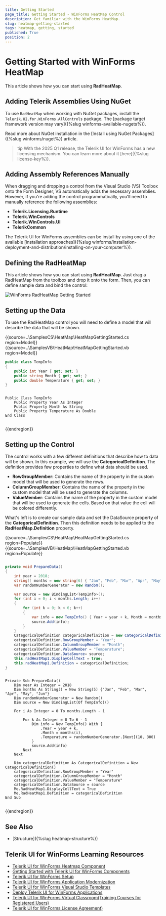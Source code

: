 ```yaml
---
title: Getting Started
page_title: Getting Started - WinForms HeatMap Control
description: Get familiar with the WinForms HeatMap.  
slug: heatmap-getting-started
tags: heatmap, getting, started
published: True
position: 2
---
```


# Getting Started with WinForms HeatMap

This article shows how you can start using **RadHeatMap**.

## Adding Telerik Assemblies Using NuGet

To use `RadHeatMap` when working with NuGet packages, install the `Telerik.UI.for.WinForms.AllControls` package. The [package target framework version may vary]({%slug winforms-available-nugets%}).

Read more about NuGet installation in the [Install using NuGet Packages]({%slug winforms/nuget%}) article.

>tip With the 2025 Q1 release, the Telerik UI for WinForms has a new licensing mechanism. You can learn more about it [here]({%slug license-key%}).

## Adding Assembly References Manually

When dragging and dropping a control from the Visual Studio (VS) Toolbox onto the Form Designer, VS automatically adds the necessary assemblies. However, if you're adding the control programmatically, you'll need to manually reference the following assemblies:

* __Telerik.Licensing.Runtime__
* __Telerik.WinControls__
* __Telerik.WinControls.UI__
* __TelerikCommon__

The Telerik UI for WinForms assemblies can be install by using one of the available [installation approaches]({%slug winforms/installation-deployment-and-distribution/installing-on-your-computer%}). 

## Defining the RadHeatMap

This article shows how you can start using **RadHeatMap**. Just drag a RadHeatMap from the toolbox and drop it onto the form. Then, you can define sample data and bind the control:

![WinForms RadHeatMap Getting Started](images/heatmap-getting-started001.png)

## Setting up the Data

To use the RadHeatMap control you will need to define a model that will describe the data that will be shown.

{{source=..\SamplesCS\HeatMap\HeatMapGettingStarted.cs region=Model}} 
{{source=..\SamplesVB\HeatMap\HeatMapGettingStarted.vb region=Model}} 

````C#
public class TempInfo 
{ 
    public int Year { get; set; } 
    public string Month { get; set; } 
    public double Temperature { get; set; } 
}            


````
````VB.NET

Public Class TempInfo
    Public Property Year As Integer
    Public Property Month As String
    Public Property Temperature As Double
End Class


````

{{endregion}} 

## Setting up the Control

The control works with a few different definitions that describe how to data will be shown. In this example, we will use the __CategoricalDefinition__. The definition provides few properties to define what data should be used.
* __RowGroupMember__: Contains the name of the property in the custom model that will be used to generate the rows.
* __ColumnGroupMember__: Contains the name of the property in the custom model that will be used to generate the columns.
* __ValueMember__: Contains the name of the property in the custom model that will be used to generate the cells. Based on that value the cell will be colored differently.

What's left is to create our sample data and set the DataSource property of the __CategoricalDefinition__. Then this definition needs to be applied to the __RadHeatMap.Definition__ property.

{{source=..\SamplesCS\HeatMap\HeatMapGettingStarted.cs region=Populate}} 
{{source=..\SamplesVB\HeatMap\HeatMapGettingStarted.vb region=Populate}} 

````C#

private void PrepareData()
{
    int year = 2018;
    string[] months = new string[6] { "Jan", "Feb", "Mar", "Apr", "May", "Jun" };
    var randomNumberGenerator = new Random();

    var source = new BindingList<TempInfo>();
    for (int i = 0; i < months.Length; i++)
    {
        for (int k = 0; k < 6; k++)
        {
            var info = new TempInfo() { Year = year + k, Month = months[i], Temperature = randomNumberGenerator.Next(10, 300) };
            source.Add(info);
        }
    }
    CategoricalDefinition categoricalDefinition = new CategoricalDefinition();
    categoricalDefinition.RowGroupMember = "Year";
    categoricalDefinition.ColumnGroupMember = "Month";
    categoricalDefinition.ValueMember = "Temperature";
    categoricalDefinition.DataSource= source;
	this.radHeatMap1.DisplayCellText = true;
    this.radHeatMap1.Definition = categoricalDefinition;
}  


````
````VB.NET

Private Sub PrepareData()
    Dim year As Integer = 2018
    Dim months As String() = New String(5) {"Jan", "Feb", "Mar", "Apr", "May", "Jun"}
    Dim randomNumberGenerator = New Random()
    Dim source = New BindingList(Of TempInfo)()

    For i As Integer = 0 To months.Length - 1

        For k As Integer = 0 To 6 - 1
            Dim info = New TempInfo() With {
                .Year = year + k,
                .Month = months(i),
                .Temperature = randomNumberGenerator.[Next](10, 300)
            }
            source.Add(info)
        Next
    Next

    Dim categoricalDefinition As CategoricalDefinition = New CategoricalDefinition()
    categoricalDefinition.RowGroupMember = "Year"
    categoricalDefinition.ColumnGroupMember = "Month"
    categoricalDefinition.ValueMember = "Temperature"
    categoricalDefinition.DataSource = source
	Me.RadHeatMap1.DisplayCellText = True
    Me.RadHeatMap1.Definition = categoricalDefinition
End Sub


````

{{endregion}}

## See Also

* [Structure]({%slug heatmap-structure%}) 


## Telerik UI for WinForms Learning Resources
* [Telerik UI for WinForms Heatmap Component](https://www.telerik.com/products/winforms/heatmap.aspx)
* [Getting Started with Telerik UI for WinForms Components](https://docs.telerik.com/devtools/winforms/getting-started/first-steps)
* [Telerik UI for WinForms Setup](https://docs.telerik.com/devtools/winforms/installation-and-upgrades/installing-on-your-computer)
* [Telerik UI for WinForms Application Modernization](https://docs.telerik.com/devtools/winforms/winforms-converter/overview)
* [Telerik UI for WinForms Visual Studio Templates](https://docs.telerik.com/devtools/winforms/visual-studio-integration/visual-studio-templates)
* [Deploy Telerik UI for WinForms Applications](https://docs.telerik.com/devtools/winforms/deployment-and-distribution/application-deployment)
* [Telerik UI for WinForms Virtual Classroom(Training Courses for Registered Users)](https://learn.telerik.com/learn/course/external/view/elearning/17/telerik-ui-for-winforms)
* [Telerik UI for WinForms License Agreement)](https://www.telerik.com/purchase/license-agreement/winforms-dlw-s)

